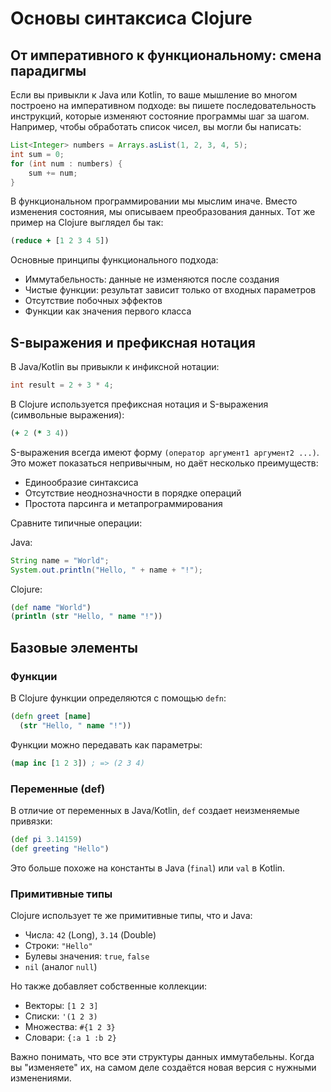 # Основы синтаксиса Clojure

## От императивного к функциональному: смена парадигмы

Если вы привыкли к Java или Kotlin, то ваше мышление во многом построено на императивном подходе: вы пишете последовательность инструкций, которые изменяют состояние программы шаг за шагом. Например, чтобы обработать список чисел, вы могли бы написать:

```java
List<Integer> numbers = Arrays.asList(1, 2, 3, 4, 5);
int sum = 0;
for (int num : numbers) {
    sum += num;
}
```

В функциональном программировании мы мыслим иначе. Вместо изменения состояния, мы описываем преобразования данных. Тот же пример на Clojure выглядел бы так:

```clojure
(reduce + [1 2 3 4 5])
```

Основные принципы функционального подхода:
- Иммутабельность: данные не изменяются после создания
- Чистые функции: результат зависит только от входных параметров
- Отсутствие побочных эффектов
- Функции как значения первого класса

## S-выражения и префиксная нотация

В Java/Kotlin вы привыкли к инфиксной нотации:
```java
int result = 2 + 3 * 4;
```

В Clojure используется префиксная нотация и S-выражения (символьные выражения):
```clojure
(+ 2 (* 3 4))
```

S-выражения всегда имеют форму `(оператор аргумент1 аргумент2 ...)`. Это может показаться непривычным, но даёт несколько преимуществ:
- Единообразие синтаксиса
- Отсутствие неоднозначности в порядке операций
- Простота парсинга и метапрограммирования

Сравните типичные операции:

Java:
```java
String name = "World";
System.out.println("Hello, " + name + "!");
```

Clojure:
```clojure
(def name "World")
(println (str "Hello, " name "!"))
```

## Базовые элементы

### Функции

В Clojure функции определяются с помощью `defn`:

```clojure
(defn greet [name]
  (str "Hello, " name "!"))
```

Функции можно передавать как параметры:
```clojure
(map inc [1 2 3]) ; => (2 3 4)
```

### Переменные (def)

В отличие от переменных в Java/Kotlin, `def` создает неизменяемые привязки:

```clojure
(def pi 3.14159)
(def greeting "Hello")
```

Это больше похоже на константы в Java (`final`) или `val` в Kotlin.

### Примитивные типы

Clojure использует те же примитивные типы, что и Java:
- Числа: `42` (Long), `3.14` (Double)
- Строки: `"Hello"`
- Булевы значения: `true`, `false`
- `nil` (аналог `null`)

Но также добавляет собственные коллекции:
- Векторы: `[1 2 3]`
- Списки: `'(1 2 3)`
- Множества: `#{1 2 3}`
- Словари: `{:a 1 :b 2}`

Важно понимать, что все эти структуры данных иммутабельны. Когда вы "изменяете" их, на самом деле создаётся новая версия с нужными изменениями.